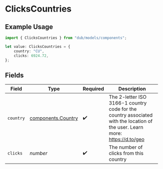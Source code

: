 # ClicksCountries

## Example Usage

```typescript
import { ClicksCountries } from "dub/models/components";

let value: ClicksCountries = {
    country: "CU",
    clicks: 6924.72,
};
```

## Fields

| Field                                                                                                                       | Type                                                                                                                        | Required                                                                                                                    | Description                                                                                                                 |
| --------------------------------------------------------------------------------------------------------------------------- | --------------------------------------------------------------------------------------------------------------------------- | --------------------------------------------------------------------------------------------------------------------------- | --------------------------------------------------------------------------------------------------------------------------- |
| `country`                                                                                                                   | [components.Country](../../models/components/country.md)                                                                    | :heavy_check_mark:                                                                                                          | The 2-letter ISO 3166-1 country code for the country associated with the location of the user. Learn more: https://d.to/geo |
| `clicks`                                                                                                                    | *number*                                                                                                                    | :heavy_check_mark:                                                                                                          | The number of clicks from this country                                                                                      |